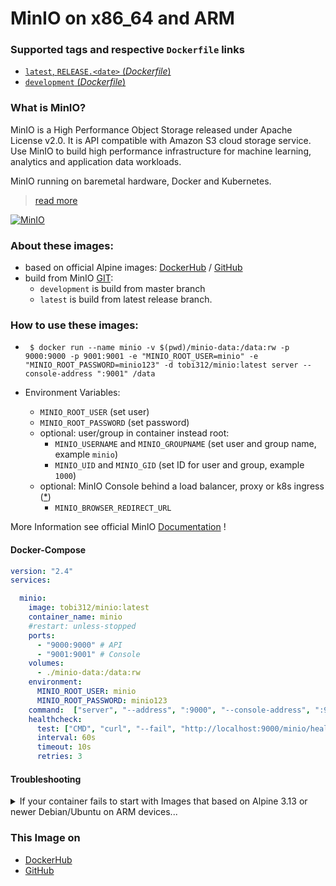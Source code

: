 # MinIO on x86_64 and ARM

### Supported tags and respective `Dockerfile` links

-	[`latest`, `RELEASE.<date>` (*Dockerfile*)](https://github.com/Tob1asDocker/minio/blob/main/alpine.multiarch.git_release.Dockerfile)
-	[`development` (*Dockerfile*)](https://github.com/Tob1asDocker/minio/blob/main/alpine.multiarch.git_master.Dockerfile)

### What is MinIO?

MinIO is a High Performance Object Storage released under Apache License v2.0. It is API compatible with Amazon S3 cloud storage service. Use MinIO to build high performance infrastructure for machine learning, analytics and application data workloads.

MinIO running on baremetal hardware, Docker and Kubernetes.

> [read more](https://github.com/minio/minio/blob/master/README.md)

[![MinIO](https://raw.githubusercontent.com/minio/minio/master/.github/logo.svg?sanitize=true)](https://min.io)

### About these images:
* based on official Alpine images: [DockerHub](https://hub.docker.com/_/alpine) / [GitHub](https://github.com/alpinelinux/docker-alpine)
* build from MinIO [GIT](https://github.com/minio/minio):  
    * `development` is build from master branch
    * `latest` is build from latest release branch.

### How to use these images:

* ``` $ docker run --name minio -v $(pwd)/minio-data:/data:rw -p 9000:9000 -p 9001:9001 -e "MINIO_ROOT_USER=minio" -e "MINIO_ROOT_PASSWORD=minio123" -d tobi312/minio:latest server --console-address ":9001" /data```

* Environment Variables:  
  * `MINIO_ROOT_USER` (set user)
  * `MINIO_ROOT_PASSWORD` (set password)
  * optional: user/group in container instead root: 
    * `MINIO_USERNAME` and `MINIO_GROUPNAME` (set user and group name, example `minio`)
    * `MINIO_UID` and `MINIO_GID` (set ID for user and group, example `1000`)
  * optional: MinIO Console behind a load balancer, proxy or k8s ingress ([*](https://github.com/minio/minio#test-using-minio-console))
    * `MINIO_BROWSER_REDIRECT_URL`

More Information see official MinIO [Documentation](https://github.com/minio/minio#readme) !

#### Docker-Compose

```yaml
version: "2.4"
services:

  minio:
    image: tobi312/minio:latest
    container_name: minio
    #restart: unless-stopped
    ports:
      - "9000:9000" # API
      - "9001:9001" # Console
    volumes:
      - ./minio-data:/data:rw
    environment:
      MINIO_ROOT_USER: minio
      MINIO_ROOT_PASSWORD: minio123
    command:  ["server", "--address", ":9000", "--console-address", ":9001", "/data"]
    healthcheck:
      test: ["CMD", "curl", "--fail", "http://localhost:9000/minio/health/live"]
      interval: 60s
      timeout: 10s
      retries: 3
```

#### Troubleshooting

<details>
<summary>If your container fails to start with Images that based on Alpine 3.13 or newer Debian/Ubuntu on ARM devices...</summary>
<p>

... with Raspbian/Debian 10 Buster (32 bit) then update `libseccomp2`[*](https://packages.debian.org/buster-backports/libseccomp2) to >=2.4.4 and restart the container. (Source: [1](https://docs.linuxserver.io/faq#libseccomp), [2](https://github.com/owncloud/docs/pull/3196#issue-577993147), [3](https://github.com/moby/moby/issues/40734))  
  
Example (wrong date):
```sh
$ docker run --rm --name testing -it alpine:3.13 date
Sun Jan  0 00:100:4174038  1900
```
  
Solution:
```sh
 sudo apt-key adv --keyserver keyserver.ubuntu.com --recv-keys 04EE7237B7D453EC 648ACFD622F3D138
 echo "deb http://deb.debian.org/debian buster-backports main" | sudo tee -a /etc/apt/sources.list.d/buster-backports.list
 sudo apt update
 sudo apt install -t buster-backports libseccomp2
```
</p>
</details>
  

### This Image on
* [DockerHub](https://hub.docker.com/r/tobi312/minio/)
* [GitHub](https://github.com/Tob1asDocker/minio)
